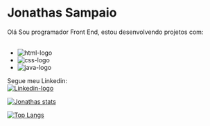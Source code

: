 # Jonathas Sampaio
Olá Sou programador Front End,  estou desenvolvendo projetos com:
<br>
<br>
- <img src="https://img.shields.io/badge/HTML-239120?style=for-the-badge&logo=html5&logoColor=white" alt="html-logo" />

- <img src="https://img.shields.io/badge/CSS-239120?&style=for-the-badge&logo=css3&logoColor=white" alt="css-logo" />

- <img src="https://img.shields.io/badge/JavaScript-F7DF1E?style=for-the-badge&logo=javascript&logoColor=black" alt="java-logo" />

Segue meu Linkedin:
<br>
<a href= "https://www.linkedin.com/in/jonathas-sampaio-062390258/">
<img src="https://img.shields.io/badge/LinkedIn-0077B5?style=for-the-badge&logo=linkedin&logoColor=white" alt="Linkedin-logo" />
</a>

[![Jonathas stats](https://github-readme-stats.vercel.app/api?username=JonathasSampaio)](https://github.com/anuraghazra/github-readme-stats)



[![Top Langs](https://github-readme-stats.vercel.app/api/top-langs/?username=JonathasSampaio)](https://github.com/anuraghazra/github-readme-stats)
